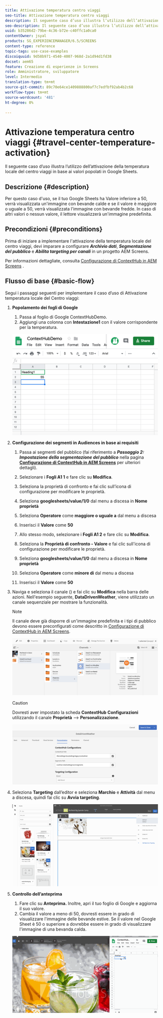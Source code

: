```yaml
---
title: Attivazione temperatura centro viaggi
seo-title: Attivazione temperatura centro viaggi
description: Il seguente caso d’uso illustra l’utilizzo dell’attivazione della temperatura locale del centro viaggi in base ai valori popolati in Google Sheets.
seo-description: Il seguente caso d’uso illustra l’utilizzo dell’attivazione della temperatura locale del centro viaggi in base ai valori popolati in Google Sheets.
uuid: b35286d2-79be-4c36-b72e-c40ffc1a0ca0
contentOwner: jsyal
products: SG_EXPERIENCEMANAGER/6.5/SCREENS
content-type: reference
topic-tags: use-case-examples
discoiquuid: 9d58b971-4540-4007-968d-2a1d94d1fd38
docset: aem65
feature: Creazione di esperienze in Screens
role: Amministratore, sviluppatore
level: Intermedio
translation-type: tm+mt
source-git-commit: 89c70e64ce1409888800af7c7edfbf92ab4b2c68
workflow-type: tm+mt
source-wordcount: '481'
ht-degree: 0%

---
```



# Attivazione temperatura centro viaggi {#travel-center-temperature-activation}

Il seguente caso d’uso illustra l’utilizzo dell’attivazione della temperatura locale del centro viaggi in base ai valori popolati in Google Sheets.

## Descrizione {#description}

Per questo caso d&#39;uso, se il tuo Google Sheets ha Valore inferiore a 50, verrà visualizzata un&#39;immagine con bevande calde e se il valore è maggiore o uguale a 50, verrà visualizzata l&#39;immagine con bevande fredde. In caso di altri valori o nessun valore, il lettore visualizzerà un&#39;immagine predefinita.

## Precondizioni {#preconditions}

Prima di iniziare a implementare l&#39;attivazione della temperatura locale del centro viaggi, devi imparare a configurare ***Archivio dati***, ***Segmentazione del pubblico*** e ***Abilita targeting per canali*** in un progetto AEM Screens.

Per informazioni dettagliate, consulta [Configurazione di ContextHub in AEM Screens](configuring-context-hub.md) .

## Flusso di base {#basic-flow}

Segui i passaggi seguenti per implementare il caso d’uso di Attivazione temperatura locale del Centro viaggi:

1. **Popolamento dei fogli di Google**

   1. Passa al foglio di Google ContextHubDemo.
   1. Aggiungi una colonna con **Intestazione1** con il valore corrispondente per la temperatura.

   ![screen_shot_2019-05-08at112911am](assets/screen_shot_2019-05-08at112911am.png)

1. **Configurazione dei segmenti in Audiences in base ai requisiti**

   1. Passa ai segmenti del pubblico (fai riferimento a ***Passaggio 2: Impostazione della segmentazione del pubblico*** nella pagina **[Configurazione di ContextHub in AEM Screens](configuring-context-hub.md)** per ulteriori dettagli).

   1. Selezionare i **Fogli A1 1** e fare clic su **Modifica**.

   1. Seleziona la proprietà di confronto e fai clic sull’icona di configurazione per modificare le proprietà.
   1. Seleziona **googlesheets/value/1/0** dal menu a discesa in **Nome proprietà**

   1. Seleziona **Operatore** come **maggiore o uguale a** dal menu a discesa

   1. Inserisci il **Valore** come **50**

   1. Allo stesso modo, selezionare i **Fogli A1 2** e fare clic su **Modifica**.

   1. Seleziona la **Proprietà di confronto - Valore** e fai clic sull&#39;icona di configurazione per modificare le proprietà.
   1. Seleziona **googlesheets/value/1/0** dal menu a discesa in **Nome proprietà**

   1. Seleziona **Operatore** come **minore di** dal menu a discesa

   1. Inserisci il **Valore** come **50**

1. Naviga e seleziona il canale () e fai clic su **Modifica** nella barra delle azioni. Nell&#39;esempio seguente, **DataDrivenWeather**, viene utilizzato un canale sequenziale per mostrare la funzionalità.

   >[!NOTE]
   >
   >Il canale deve già disporre di un&#39;immagine predefinita e i tipi di pubblico devono essere preconfigurati come descritto in [Configurazione di ContextHub in AEM Screens](configuring-context-hub.md).

   ![screen_shot_2019-05-08at113022am](assets/screen_shot_2019-05-08at113022am.png)

   >[!CAUTION]
   >
   >Dovresti aver impostato la scheda **ContextHub** **Configurazioni** utilizzando il canale **Proprietà** —> **Personalizzazione**.

   ![screen_shot_2019-05-08at114106am](assets/screen_shot_2019-05-08at114106am.png)

1. Seleziona **Targeting** dall’editor e seleziona **Marchio** e **Attività** dal menu a discesa, quindi fai clic su **Avvia targeting**.

   ![new_activity3](assets/new_activity3.gif)

1. **Controllo dell’anteprima**

   1. Fare clic su **Anteprima.** Inoltre, apri il tuo foglio di Google e aggiorna il suo valore.
   1. Cambia il valore a meno di 50, dovresti essere in grado di visualizzare l&#39;immagine delle bevande estive. Se il valore nel Google Sheet è 50 o superiore a dovrebbe essere in grado di visualizzare l&#39;immagine di una bevanda calda.

   ![result3](assets/result3.gif)

